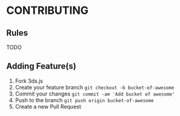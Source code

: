 # CONTRIBUTING

## Rules
TODO

## Adding Feature(s)
1. Fork 3ds.js
2. Create your feature branch `git checkout -b bucket-of-awesome`
3. Commit your changes `git commit -am 'Add bucket of awesome'`
4. Push to the branch `git push origin bucket-of-awesome`
5. Create a new Pull Request
